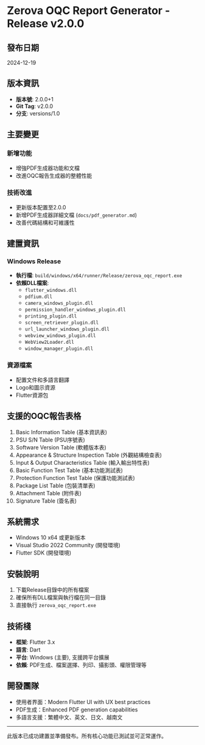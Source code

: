 # Zerova OQC Report Generator - Release v2.0.0

## 發布日期
2024-12-19

## 版本資訊
- **版本號**: 2.0.0+1
- **Git Tag**: v2.0.0
- **分支**: versions/1.0

## 主要變更

### 新增功能
- 增強PDF生成器功能和文檔
- 改進OQC報告生成器的整體性能

### 技術改進
- 更新版本配置至2.0.0
- 新增PDF生成器詳細文檔 (`docs/pdf_generator.md`)
- 改善代碼結構和可維護性

## 建置資訊

### Windows Release
- **執行檔**: `build/windows/x64/runner/Release/zerova_oqc_report.exe`
- **依賴DLL檔案**:
  - `flutter_windows.dll`
  - `pdfium.dll`
  - `camera_windows_plugin.dll`
  - `permission_handler_windows_plugin.dll`
  - `printing_plugin.dll`
  - `screen_retriever_plugin.dll`
  - `url_launcher_windows_plugin.dll`
  - `webview_windows_plugin.dll`
  - `WebView2Loader.dll`
  - `window_manager_plugin.dll`

### 資源檔案
- 配置文件和多語言翻譯
- Logo和圖示資源
- Flutter資源包

## 支援的OQC報告表格
1. Basic Information Table (基本資訊表)
2. PSU S/N Table (PSU序號表)
3. Software Version Table (軟體版本表)
4. Appearance & Structure Inspection Table (外觀結構檢查表)
5. Input & Output Characteristics Table (輸入輸出特性表)
6. Basic Function Test Table (基本功能測試表)
7. Protection Function Test Table (保護功能測試表)
8. Package List Table (包裝清單表)
9. Attachment Table (附件表)
10. Signature Table (簽名表)

## 系統需求
- Windows 10 x64 或更新版本
- Visual Studio 2022 Community (開發環境)
- Flutter SDK (開發環境)

## 安裝說明
1. 下載Release目錄中的所有檔案
2. 確保所有DLL檔案與執行檔在同一目錄
3. 直接執行 `zerova_oqc_report.exe`

## 技術棧
- **框架**: Flutter 3.x
- **語言**: Dart
- **平台**: Windows (主要), 支援跨平台擴展
- **依賴**: PDF生成、檔案選擇、列印、攝影頭、權限管理等

## 開發團隊
- 使用者界面：Modern Flutter UI with UX best practices
- PDF生成：Enhanced PDF generation capabilities
- 多語言支援：繁體中文、英文、日文、越南文

---

此版本已成功建置並準備發布。所有核心功能已測試並可正常運作。
